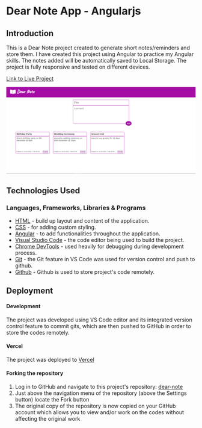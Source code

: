 # Dear Note App - Angularjs

## Introduction

This is a Dear Note project created to generate short notes/reminders and store them. I have created this project using Angular to practice my Angular skills. The notes added will be automatically saved to Local Storage. The project is fully responsive and tested on different devices.

[Link to Live Project](https://dearnote.vercel.app/)

![dear note app](/public/dearnote.png)

## Technologies Used

### Languages, Frameworks, Libraries & Programs

- [HTML](https://developer.mozilla.org/en-US/docs/Web/HTML) - build up layout and content of the application.
- [CSS](https://developer.mozilla.org/en-US/docs/Web/CSS) - for adding custom styling.
- [Angular](https://angular.io/) - to add functionalities throughout the application.
- [Visual Studio Code](https://code.visualstudio.com/) - the code editor being used to build the project.
- [Chrome DevTools](https://developer.chrome.com/docs/devtools/) - used heavily for debugging during development process.
- [Git](https://git-scm.com/) - the Git feature in VS Code was used for version control and push to github.
- [Github](https://github.com/) - Github is used to store project's code remotely.

## Deployment

#### Development

The project was developed using VS Code editor and its integrated version control feature to commit gits, which are then pushed to GitHub in order to store the codes remotely.

#### Vercel

The project was deployed to [Vercel](https://www.vercel.com/)

#### Forking the repository

1. Log in to GitHub and navigate to this project's repository: [dear-note](https://github.com/muneebali500/dear-note-angular)
2. Just above the navigation menu of the repository (above the Settings button) locate the Fork button
3. The original copy of the repository is now copied on your GitHub account which allows you to view and/or work on the codes without affecting the original work
